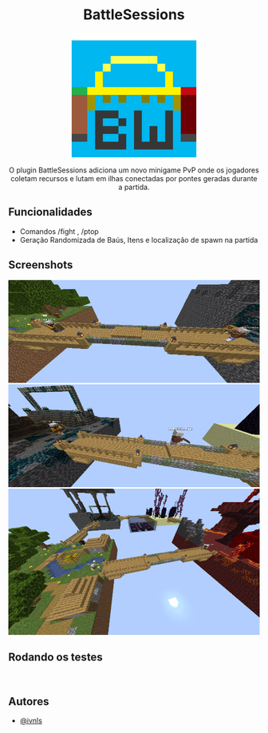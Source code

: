 <h1 align="center">BattleSessions</h1>

<p align="center">
    <img src="images/bw-logo.png" alt="Logo" width="250"/>
</p>

<p align="center">
    O plugin BattleSessions adiciona um novo minigame PvP onde os jogadores coletam recursos e lutam em ilhas conectadas por pontes geradas durante a partida.
</p>

## Funcionalidades

- Comandos /fight <Modo de jogo>, /ptop <Modo de jogo> <Quantidade de players listadps>
- Geração Randomizada de Baús, Itens e localização de spawn na partida


## Screenshots

![App Screenshot](images/1.png)
![App Screenshot](images/2.png)
![App Screenshot](images/5.png)


## Rodando os testes


```bash
  
```


## Autores

- [@ivnls](https://www.github.com/ivnls)

